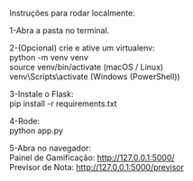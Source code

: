 Instruções para rodar localmente:

1-Abra a pasta no terminal.

2-(Opcional) crie e ative um virtualenv:<br>
python -m venv venv<br>
source venv/bin/activate   (macOS / Linux)<br>
venv\\Scripts\\activate    (Windows (PowerShell))<br>

3-Instale o Flask:<br>
pip install -r requirements.txt

4-Rode:<br>
python app.py


5-Abra no navegador:<br>
Painel de Gamificação: http://127.0.0.1:5000/<br>
Previsor de Nota: http://127.0.0.1:5000/previsor
